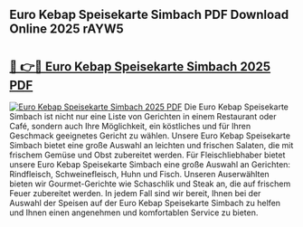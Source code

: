 ## Euro Kebap Speisekarte Simbach PDF Download Online 2025 rAYW5

# <h2><a href="http://gc7dzb.nevu.top/?p=Euro+Kebap+Speisekarte+Simbach">🔗 👉🔴 Euro Kebap Speisekarte Simbach 2025 PDF</a></h2>

[![Euro Kebap Speisekarte Simbach 2025 PDF](https://i.imgur.com/dBaPXMq.png)](http://gc7dzb.nevu.top/?p=Euro+Kebap+Speisekarte+Simbach)
Die Euro Kebap Speisekarte Simbach ist nicht nur eine Liste von Gerichten in einem Restaurant oder Café, sondern auch Ihre Möglichkeit, ein köstliches und für Ihren Geschmack geeignetes Gericht zu wählen. Unsere Euro Kebap Speisekarte Simbach bietet eine große Auswahl an leichten und frischen Salaten, die mit frischem Gemüse und Obst zubereitet werden. Für Fleischliebhaber bietet unsere Euro Kebap Speisekarte Simbach eine große Auswahl an Gerichten: Rindfleisch, Schweinefleisch, Huhn und Fisch. Unseren Auserwählten bieten wir Gourmet-Gerichte wie Schaschlik und Steak an, die auf frischem Feuer zubereitet werden. In jedem Fall sind wir bereit, Ihnen bei der Auswahl der Speisen auf der Euro Kebap Speisekarte Simbach zu helfen und Ihnen einen angenehmen und komfortablen Service zu bieten.
